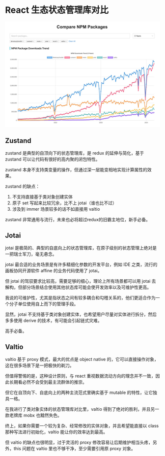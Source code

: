# React 生态状态管理库对比

![npm-trends](docs/npm-trends.jpg)

## Zustand

zustand 是典型的自顶向下的状态管理库，是 redux 的延伸与简化，基于 zustand 可以让代码有很好的高内聚的闭包特性。

zustand 本身不支持类变量的操作，但通过深一层能变相地实现计算属性的效果。

zustand 的缺点：
1. 不支持直接基于类对象创建实体
2. 原子 set 写起来比较冗余，比不上 jotai（谁也比不过）
2. 涉及到 immer 场景较多的话不如直接用 valtio

zustand 非常通用与流行，未来也必将超过redux的旧霸主地位，新手必备。

## Jotai

jotai 是极简的、典型的自底向上的状态管理库，在原子级别的状态管理上绝对是一把瑞士军刀，毫无悬念。

jotai 最合适的业务场景是有许多精细化参数的开发平台，例如 IDE 之类，流行的画板协同开源软件 affine 的业务代码使用了 jotai。

但 jotai 的驾驭要求比较高，需要足够的细心，理论上所有场景都可以用 jotai 去解构，但部分场景结合使用其他状态库可能会使开发效率以及可维护性更高。

我说的可维护性，尤其是指状态之间有较多耦合和勾稽关系的，他们更适合作为一个分子单位使用自上而下的管理手段。

显然，jotai 不支持基于类对象创建实体，也希望用户尽量对实体进行拆分，然后多多使用 derive 的技术，有可能会引起链式灾难。

高手必备。

## Valtio

valtio 基于 proxy 模式，最大的优点是 object native 的，它可以直接操作对象，这在很多场景下是一把极快的剃刀。

但值得警惕的是，这种设计原则，与 react 重视数据流动方向的理念并不一致，因此长期看必然不会受到最主流群体的推崇。

但它在自顶向下、自底向上的两种主流范式里确实基于 mutable 的特性，让它独具一格。

在我进行了类对象实体的状态管理库对比里，valtio 得到了绝对的胜利，并且另一款老牌库 mobx 也黯然失色。

终上，如果你需要一个较为复杂、经常修改的实体对象，并且希望能直接以 class 那种写法进行初始化，valtio 能让你的效率达到最高。

但 valtio 的缺点也很明显，过于灵活的 proxy 修改容易让后期维护相当头疼，另外，this 问题在 valtio 里也不够干净，至少需要引用原 proxy 对象。







